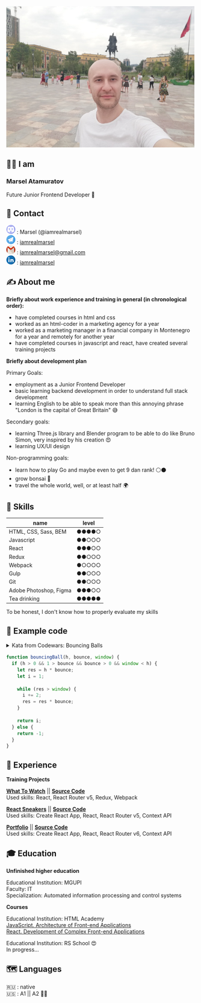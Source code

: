 <img src='img/photo_1000.jpg' width='500' alt='фото'>

## 👨‍🦲 I am

### Marsel Atamuratov

Future Junior Frontend Developer 🤠

## 📮 Contact

![discord](img/icon-discord.png) : Marsel (@iamrealmarsel)  
![telegram](img/icon-telegram.png) : [iamrealmarsel](https://t.me/iamrealmarsel)  
![gmail](img/icon-gmail.png) : [iamrealmarsel@gmail.com](mailto:iamrealmarsel@gmail.com)  
![linkedin](img/icon-linkedin.png) : [iamrealmarsel](https://www.linkedin.com/in/iamrealmarsel)

## ✍️ About me

**Briefly about work experience and training in general (in chronological order):**

- have completed courses in html and css
- worked as an html-coder in a marketing agency for a year
- worked as a marketing manager in a financial company in Montenegro for a year and remotely for another year
- have completed courses in javascript and react, have created several training projects

**Briefly about development plan**

Primary Goals:

- employment as a Junior Frontend Developer
- basic learning backend development in order to understand full stack development
- learning English to be able to speak more than this annoying phrase "London is the capital of Great Britain" 😅

Secondary goals:

- learning Three.js library and Blender program to be able to do like Bruno Simon, very inspired by his creation 😍
- learning UX/UI design

Non-programming goals:

- learn how to play Go and maybe even to get 9 dan rank! ⚪️⚫️
- grow bonsai 🌳
- travel the whole world, well, or at least half 🌍

## 🦾 Skills

| name                   | level |
| ---------------------- | ----- |
| HTML, CSS, Sass, BEM   | ●●●●○ |
| Javascript             | ●●○○○ |
| React                  | ●●●○○ |
| Redux                  | ●●○○○ |
| Webpack                | ●○○○○ |
| Gulp                   | ●●○○○ |
| Git                    | ●●○○○ |
| Adobe Photoshop, Figma | ●●●○○ |
| Tea drinking           | ●●●●● |

To be honest, I don't know how to properly evaluate my skills

## 🤖 Example code

<details>
<summary>Kata from Codewars: Bouncing Balls</summary>

A child is playing with a ball on the nth floor of a tall building. The height of this floor, h, is known.

He drops the ball out of the window. The ball bounces (for example), to two-thirds of its height (a bounce of 0.66).

His mother looks out of a window 1.5 meters from the ground.

How many times will the mother see the ball pass in front of her window (including when it's falling and bouncing?

Three conditions must be met for a valid experiment:

- Float parameter "h" in meters must be greater than 0
- Float parameter "bounce" must be greater than 0 and less than 1
- Float parameter "window" must be less than h.

If all three conditions above are fulfilled, return a positive integer, otherwise return -1.

Note:
The ball can only be seen if the height of the rebounding ball is strictly greater than the window parameter.

</details>

```javascript
function bouncingBall(h, bounce, window) {
  if (h > 0 && 1 > bounce && bounce > 0 && window < h) {
    let res = h * bounce;
    let i = 1;

    while (res > window) {
      i += 2;
      res = res * bounce;
    }

    return i;
  } else {
    return -1;
  }
}
```

## 🔬 Experience

**Training Projects**

[**What To Watch**](https://iamrealmarsel.github.io/151240-what-to-watch-5/public) ||
[**Source Code**](https://github.com/iamrealmarsel/151240-what-to-watch-5)  
Used skills: React, React Router v5, Redux, Webpack

[**React Sneakers**](https://iamrealmarsel.github.io/projects/spa/react-sneakers/build) ||
[**Source Code**](https://github.com/iamrealmarsel/projects/tree/main/spa/react-sneakers)  
Used skills: Create React App, React, React Router v5, Context API

[**Portfolio**](https://marsel.one) ||
[**Source Code**](https://github.com/iamrealmarsel/portfolio)  
Used skills: Create React App, React, React Router v6, Context API

## 🎓 Education

**Unfinished higher education**

Educational Institution: MGUPI  
Faculty: IT  
Specialization: Automated information processing and control systems

**Courses**

Educational Institution: HTML Academy  
[JavaScript. Architecture of Front-end Applications](https://assets.htmlacademy.ru/certificates/intensive/169/151240.pdf)  
[React. Development of Complex Front-end Applications](https://assets.htmlacademy.ru/certificates/intensive/171/151240.pdf)

Educational Institution: RS School 😍  
In progress...

## 🗺 Languages

🇷🇺 : native  
🇺🇸 : А1 || А2 🤷‍♀️
